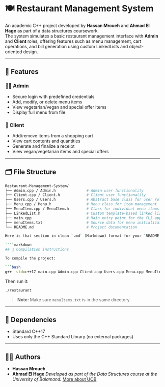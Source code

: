 # 🍽️ Restaurant Management System

An academic C++ project developed by **Hassan Mroueh** and **Ahmad El Hage** as part of a data structures coursework.  
The system simulates a basic restaurant management interface with **Admin** and **Client** roles, offering features such as menu management, cart operations, and bill generation using custom LinkedLists and object-oriented design.

---

## 🚀 Features

### 👨‍🍳 Admin
- Secure login with predefined credentials
- Add, modify, or delete menu items
- View vegetarian/vegan and special offer items
- Display full menu from file

### 👥 Client
- Add/remove items from a shopping cart
- View cart contents and quantities
- Generate and finalize a receipt
- View vegan/vegetarian items and special offers

---

## 🗂️ File Structure

```bash
Restaurant-Management-System/
├── Admin.cpp / Admin.h              # Admin user functionality
├── Client.cpp / Client.h            # Client user functionality
├── Users.cpp / Users.h              # Abstract base class for user roles
├── Menu.cpp / Menu.h                # Menu class for item management
├── MenuItem.cpp / MenuItem.h        # Class for individual menu items
├── LinkedList.h                     # Custom template-based linked list
├── main.cpp                         # Main entry point for the CLI app
├── menuItems.txt                    # Source data for menu initialization
└── README.md                        # Project documentation

Here is that section in clean `.md` (Markdown) format for your `README.md` file:

````markdown
## 🧱 Compilation Instructions

To compile the project:

```bash
g++ -std=c++17 main.cpp Admin.cpp Client.cpp Users.cpp Menu.cpp MenuItem.cpp -o restaurant
````

Then run it:

```bash
./restaurant
```

> **Note:** Make sure `menuItems.txt` is in the same directory.

---

## 📌 Dependencies

* Standard C++17
* Uses only the C++ Standard Library (no external packages)

---

## 👨‍🎓 Authors

* **Hassan Mroueh**
* **Ahmad El Hage**
  *Developed as part of the Data Structures course at the University of Balamand.*
  [More about UOB](https://www.balamand.edu.lb/faculties/FOE/About/Pages/Details.aspx?FilterField1=ID&FilterValue1=542)



